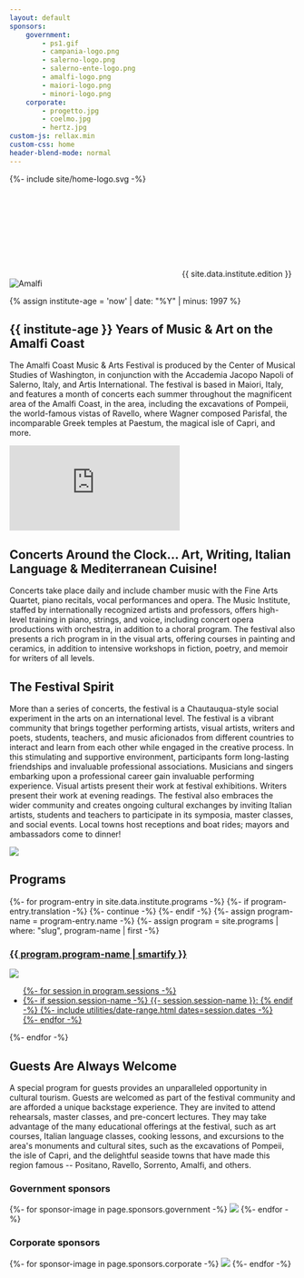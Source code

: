 ```yaml
---
layout: default
sponsors:
    government:
        - ps1.gif
        - campania-logo.png
        - salerno-logo.png
        - salerno-ente-logo.png
        - amalfi-logo.png
        - maiori-logo.png
        - minori-logo.png
    corporate:
        - progetto.jpg
        - coelmo.jpg
        - hertz.jpg
custom-js: rellax.min
custom-css: home
header-blend-mode: normal
---
```

{%- include site/home-logo.svg -%}
<section id="hero">
    <div class="logo">
        <svg><use xlink:href="#home-logo" /></svg>
        <span>{{ site.data.institute.edition }}</span>
    </div>
    <div class="image-container">
        <img src="{{ site.image-directory | append: 'amalfi1.jpg' | relative_url }}" alt="Amalfi" class="rellax" data-rellax-speed="-2" />
    </div>
</section>

<section class="copy" markdown="1">

{% assign institute-age = 'now' | date: "%Y" | minus: 1997 %}

## {{ institute-age }} Years of Music & Art on the Amalfi Coast
The Amalfi Coast Music & Arts Festival is produced by the Center of Musical Studies of Washington, in conjunction with the Accademia Jacopo Napoli of Salerno, Italy, and Artis International. The festival is based in Maiori, Italy, and features a month of concerts each summer throughout the magnificent area of the Amalfi Coast, in the area, including the excavations of Pompeii, the world-famous vistas of Ravello, where Wagner composed Parisfal, the incomparable Greek temples at Paestum, the magical isle of Capri, and more.

</section>

<section>
    <iframe src="https://www.youtube.com/embed/bP4LVZUGYYs?modestbranding=1" frameborder="0" allow="picture-in-picture" allowfullscreen></iframe>
</section>

<section class="copy" markdown="1">

## Concerts Around the Clock... Art, Writing, Italian Language & Mediterranean Cuisine!
Concerts take place daily and include chamber music with the Fine Arts Quartet, piano recitals, vocal performances and opera. The Music Institute, staffed by internationally recognized artists and professors, offers high-level training in piano, strings, and voice, including concert opera productions with orchestra, in addition to a choral program. The festival also presents a rich program in in the visual arts, offering courses in painting and ceramics, in addition to intensive workshops in fiction, poetry, and memoir for writers of all levels.


## The Festival Spirit
More than a series of concerts, the festival is a Chautauqua-style social experiment in the arts on an international level. The festival is a vibrant community that brings together performing artists, visual artists, writers and poets, students, teachers, and music aficionados from different countries to interact and learn from each other while engaged in the creative process. In this stimulating and supportive environment, participants form long-lasting friendships and invaluable professional associations. Musicians and singers embarking upon a professional career gain invaluable performing experience. Visual artists present their work at festival exhibitions. Writers present their work at evening readings. The festival also embraces the wider community and creates ongoing cultural exchanges by inviting Italian artists, students and teachers to participate in its symposia, master classes, and social events. Local towns host receptions and boat rides; mayors and ambassadors come to dinner!

</section>

<section id="institute" class="background-image-container">
<img src="{{ site.image-directory | append: "amalfi2.jpg" | relative_url }}" />

<h2>Programs</h2>

<div>
{%- for program-entry in site.data.institute.programs -%}
{%- if program-entry.translation -%}
    {%- continue -%}
{%- endif -%}
{%- assign program-name = program-entry.name -%}
{%- assign program = site.programs | where: "slug", program-name | first -%}
<a href="{{ program.url | relative_url }}">
    <h3 class="program-name">{{ program.program-name | smartify }}</h3>
    <img src="{{ site.program-assets-directory | append: program.slug | append: '/home.jpg' | relative_url }}" />
    <ul>
    {%- for session in program.sessions -%}
        <li>
        {%- if session.session-name -%}
            {{- session.session-name }}:
        {% endif -%}
        {%- include utilities/date-range.html dates=session.dates -%}
        </li>
    {%- endfor -%}
    </ul>
</a>
{%- endfor -%}
</div>

</section>

<section class="copy" markdown="1">

## Guests Are Always Welcome
A special program for guests provides an unparalleled opportunity in cultural tourism. Guests are welcomed as part of the festival community and are afforded a unique backstage experience. They are invited to attend rehearsals, master classes, and pre-concert lectures. They may take advantage of the many educational offerings at the festival, such as art courses, Italian language classes, cooking lessons, and excursions to the area's monuments and cultural sites, such as the excavations of Pompeii, the isle of Capri, and the delightful seaside towns that have made this region famous -- Positano, Ravello, Sorrento, Amalfi, and others.

</section>


<section id="sponsors" markdown="1">

### Government sponsors

<div class="sponsor-gallery">
{%- for sponsor-image in page.sponsors.government -%}
<img src="{{ site.image-directory | append: "sponsors/" | append: sponsor-image | relative_url }}" />
{%- endfor -%}
</div>

### Corporate sponsors

<div class="sponsor-gallery">
{%- for sponsor-image in page.sponsors.corporate -%}
<img src="{{ site.image-directory | append: "sponsors/" | append: sponsor-image | relative_url }}" />
{%- endfor -%}
</div>


<script>
  // Accepts any class name
  var rellax = new Rellax('.rellax');
</script>